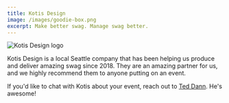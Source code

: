 ```yaml
---
title: Kotis Design
image: /images/goodie-box.png
excerpt: Make better swag. Manage swag better.
---
```

![Kotis Design logo](/images/sponsors/kotis-design-logo-black.svg)

Kotis Design is a local Seattle company that has been helping us produce and deliver amazing swag since 2018. They are an amazing partner for us, and we highly recommend them to anyone putting on an event.

If you'd like to chat with Kotis about your event, reach out to <a href="mailto:ted.dann@kotisdesign.com?subject=CascadiaJS%20Referral">Ted Dann</a>. He's awesome!